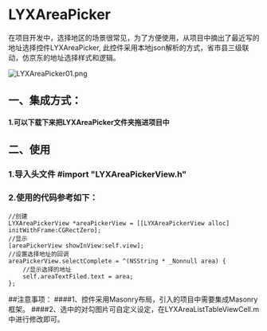 # LYXAreaPicker
在项目开发中，选择地区的场景很常见，为了方便使用，从项目中摘出了最近写的地址选择控件LYXAreaPicker, 此控件采用本地json解析的方式，省市县三级联动，仿京东的地址选择样式和逻辑。

![LYXAreaPicker01.png](https://upload-images.jianshu.io/upload_images/2962939-373c06e4a60808ba.png?imageMogr2/auto-orient/strip%7CimageView2/2/w/620)


## 一、集成方式：
#### 1.可以下载下来把LYXAreaPicker文件夹拖进项目中
## 二、使用
### 1.导入头文件 #import "LYXAreaPickerView.h"
### 2.使用的代码参考如下：
    
    //创建
    LYXAreaPickerView *areaPickerView = [[LYXAreaPickerView alloc] initWithFrame:CGRectZero];
    //显示
    [areaPickerView showInView:self.view];
    //设置选择地址的回调
    areaPickerView.selectComplete = ^(NSString * _Nonnull area) {
        //显示选择的地址
        self.areaTextFiled.text = area;
    };

##注意事项：
####1、控件采用Masonry布局，引入的项目中需要集成Masonry框架。
####2、选中的对勾图片可自定义设定，在LYXAreaListTableViewCell.m中进行修改即可。

